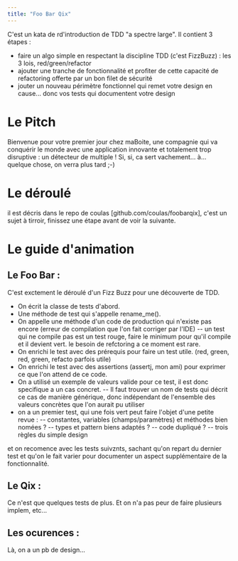 ```yaml
---
title: "Foo Bar Qix"
---
```


C'est un kata de rd'introduction de TDD "a spectre large". Il contient 3 étapes :
- faire un algo simple en respectant la discipline TDD (c'est FizzBuzz) : les 3 lois, red/green/refactor
- ajouter une tranche de fonctionnalité et profiter de cette capacité de refactoring offerte par un bon filet de sécurité
- jouter un nouveau périmètre fonctionnel qui remet votre design en cause... donc vos tests qui documentent votre design

# Le Pitch

Bienvenue pour votre premier jour chez maBoite, une compagnie qui va conquérir le monde avec une application innovante et totalement trop disruptive : un détecteur de multiple !
Si, si, ca sert vachement... à... quelque chose, on verra plus tard ;-)

# Le déroulé

il est décris dans le repo de coulas [github.com/coulas/foobarqix], c'est un sujet à tirroir, finissez une étape avant de voir la suivante.

# Le guide d'animation
## Le Foo Bar :
C'est exctement le déroulé d'un Fizz Buzz pour une découverte de TDD.
- On écrit la classe de tests d'abord.
- Une méthode de test qui s'appelle rename_me().
- On appelle une méthode d'un code de production qui n'existe pas encore (erreur de compilation que l'on fait corriger par l'IDE)
-- un test qui ne compile pas est un test rouge, faire le minimum pour qu'il compile et il devient vert. le besoin de refctoring a ce moment est rare.
- On enrichi le test avec des prérequis pour faire un test utile. (red, green, red, green, refacto parfois utile)
- On enrichi le test avec des assertions (assertj, mon ami) pour exprimer ce que l'on attend de ce code.
- On a utilisé un exemple de valeurs valide pour ce test, il est donc specifique a un cas concret.
-- Il faut trouver un nom de tests qui décrit ce cas de manière générique, donc indépendant de l'ensemble des valeurs concrètes que l'on aurait pu utiliser
- on a un premier test, qui une fois vert peut faire l'objet d'une petite revue :
-- constantes, variables (champs/paramètres) et méthodes bien nomées ?
-- types et pattern biens adaptés ?
-- code dupliqué ?
-- trois règles du simple design

et on recomence avec les tests suivznts, sachant qu'on repart du dernier test et qu'on le fait varier pour documenter un aspect supplémentaire de la fonctionnalité.

## Le Qix :
Ce n'est que quelques tests de plus.
Et on n'a pas peur de faire plusieurs implem, etc...

## Les ocurences :
Là, on a un pb de design...
